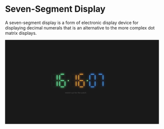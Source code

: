 # Seven-Segment Display

A seven-segment display is a form of electronic display device for displaying decimal numerals that is an alternative to the more complex dot matrix displays.

<img src="img/seven_segment_img.png">

